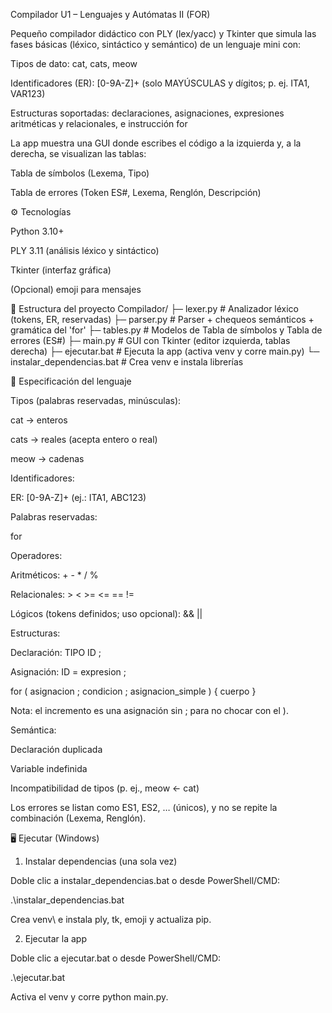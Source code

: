Compilador U1 – Lenguajes y Autómatas II (FOR)

Pequeño compilador didáctico con PLY (lex/yacc) y Tkinter que simula las fases básicas (léxico, sintáctico y semántico) de un lenguaje mini con:

Tipos de dato: cat, cats, meow

Identificadores (ER): [0-9A-Z]+ (solo MAYÚSCULAS y dígitos; p. ej. ITA1, VAR123)

Estructuras soportadas: declaraciones, asignaciones, expresiones aritméticas y relacionales, e instrucción for

La app muestra una GUI donde escribes el código a la izquierda y, a la derecha, se visualizan las tablas:

Tabla de símbolos (Lexema, Tipo)

Tabla de errores (Token ES#, Lexema, Renglón, Descripción)

⚙️ Tecnologías

Python 3.10+

PLY 3.11 (análisis léxico y sintáctico)

Tkinter (interfaz gráfica)

(Opcional) emoji para mensajes

📁 Estructura del proyecto
Compilador/
├─ lexer.py          # Analizador léxico (tokens, ER, reservadas)
├─ parser.py         # Parser + chequeos semánticos + gramática del 'for'
├─ tables.py         # Modelos de Tabla de símbolos y Tabla de errores (ES#)
├─ main.py           # GUI con Tkinter (editor izquierda, tablas derecha)
├─ ejecutar.bat      # Ejecuta la app (activa venv y corre main.py)
└─ instalar_dependencias.bat  # Crea venv e instala librerías

🧠 Especificación del lenguaje

Tipos (palabras reservadas, minúsculas):

cat → enteros

cats → reales (acepta entero o real)

meow → cadenas

Identificadores:

ER: [0-9A-Z]+ (ej.: ITA1, ABC123)

Palabras reservadas:

for

Operadores:

Aritméticos: + - * / %

Relacionales: > < >= <= == !=

Lógicos (tokens definidos; uso opcional): && ||

Estructuras:

Declaración: TIPO ID ;

Asignación: ID = expresion ;

for ( asignacion ; condicion ; asignacion_simple ) { cuerpo }

Nota: el incremento es una asignación sin ; para no chocar con el ).

Semántica:

Declaración duplicada

Variable indefinida

Incompatibilidad de tipos (p. ej., meow <- cat)

Los errores se listan como ES1, ES2, … (únicos), y no se repite la combinación (Lexema, Renglón).

🖥️ Ejecutar (Windows)
1) Instalar dependencias (una sola vez)

Doble clic a instalar_dependencias.bat
o desde PowerShell/CMD:

.\instalar_dependencias.bat


Crea venv\ e instala ply, tk, emoji y actualiza pip.

2) Ejecutar la app

Doble clic a ejecutar.bat
o desde PowerShell/CMD:

.\ejecutar.bat


Activa el venv y corre python main.py.
